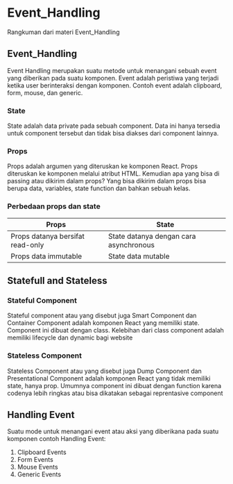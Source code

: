 # Event_Handling

Rangkuman dari materi Event_Handling

## Event_Handling

Event Handling merupakan suatu metode untuk menangani sebuah event yang diberikan pada suatu komponen. Event adalah peristiwa yang terjadi ketika user berinteraksi dengan komponen. Contoh event adalah clipboard, form, mouse, dan generic.

### State

State adalah data private pada sebuah component. Data ini hanya tersedia untuk component tersebut dan tidak bisa diakses dari component lainnya.

### Props

Props adalah argumen yang diteruskan ke komponen React. Props diteruskan ke komponen melalui atribut HTML. Kemudian apa yang bisa di passing atau dikirim dalam props? Yang bisa dikirim dalam props bisa berupa data, variables, state function dan bahkan sebuah kelas.

### Perbedaan props dan state

| Props                            | State                                  |
| -------------------------------- | -------------------------------------- |
| Props datanya bersifat read-only | State datanya dengan cara asynchronous |
| Props data immutable             | State data mutable                     |

## Statefull and Stateless

### Stateful Component

Stateful component atau yang disebut juga Smart Component dan Container Component adalah komponen React yang memiliki state. Component ini dibuat dengan class. Kelebihan dari class component adalah memiliki lifecycle dan dynamic bagi website

### Stateless Component

Stateless Component atau yang disebut juga Dump Component dan Presentational Component adalah komponen React yang tidak memiliki state, hanya prop. Umumnya component ini dibuat dengan function karena codenya lebih ringkas atau bisa dikatakan sebagai reprentasive component

## Handling Event

Suatu mode untuk menangani event atau aksi yang diberikana pada suatu komponen
contoh Handling Event:

1. Clipboard Events
2. Form Events
3. Mouse Events
4. Generic Events
